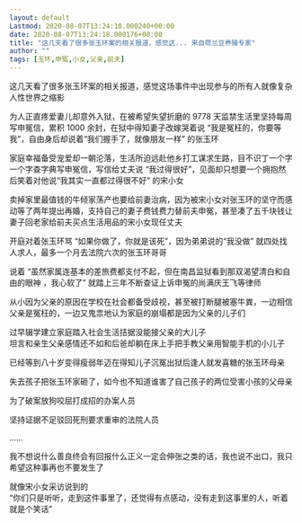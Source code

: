 ```yaml
---
layout: default
Lastmod: 2020-08-07T13:24:18.000240+00:00
date: 2020-08-07T13:24:18.000176+00:00
title: "这几天看了很多张玉环案的相关报道，感觉这... 来自荷兰豆养殖专家"
author: ""
tags: [玉环,申冤,小女,父亲,前夫]
---
```


这几天看了很多张玉环案的相关报道，感觉这场事件中出现参与的所有人就像复杂人性世界之缩影

为人正直疼爱妻儿却意外入狱，在被希望失望折磨的 9778 天监禁生活里坚持每周写申冤信，累积 1000 余封，在狱中得知妻子改嫁哭着说 “我是冤枉的，你要等我”，自由身后却说着“我们握手了，就像朋友一样” 的张玉环

家庭幸福备受宠爱却一朝沦落，生活所迫远赴他乡打工谋求生路，目不识丁一个字一个字查字典写申冤信，写信给丈夫说 “我过得很好”，见面却只想要一个拥抱然后笑着对他说“我其实一直都过得很不好” 的宋小女

卖掉家里最值钱的牛倾家荡产也要给前妻治病，因为被宋小女对张玉环的坚守而感动等了两年提出再婚，支持自己的妻子费钱费力替前夫申冤，甚至凑了五千块钱让妻子回老家给前夫买点生活用品的宋小女现任丈夫

开庭对着张玉环骂 “如果你做了，你就是该死”，因为弟弟说的“我没做” 就四处找人求人，最多一个月去法院六次的张玉环哥哥

说着 “虽然家属连基本的差旅费都支付不起，但在南昌监狱看到那双渴望清白和自由的眼神 ，我心软了” 就踏上三年不断查证上诉申冤的尚满庆王飞等律师

从小因为父亲的原因在学校在社会都备受歧视，甚至被打断腿被塞牛粪，一边相信父亲是冤枉的，一边又鬼祟地认为家庭的崩塌都是因为父亲的儿子们

过早辍学建立家庭踏入社会生活拮据没能接父亲的大儿子  
坦言和亲生父亲感情还不如和后爸却躺在床上手把手教父亲用智能手机的小儿子

已经等到八十岁变得瘦弱年迈在得知儿子沉冤出狱后逢人就发喜糖的张玉环母亲

失去孩子把张玉环家砸了，如今也不知道谁害了自己孩子的两位受害小孩的父母亲

为了破案放狗咬屈打成招的办案人员

坚持证据不足驳回死刑要求重审的法院人员

……

我不想说什么善良终会有回报什么正义一定会伸张之类的话，我也说不出口，我只希望这种事再也不要发生了

就像宋小女采访说到的  
“你们只是听听，走到这件事里了，还觉得有点感动，没有走到这事里的人，听着就是个笑话”

